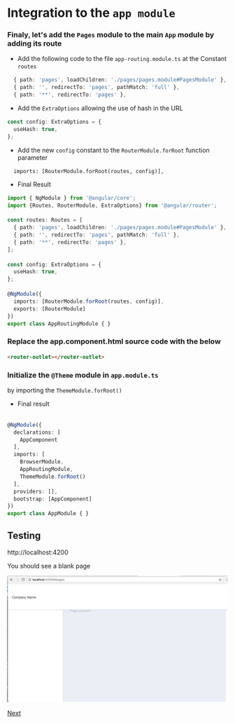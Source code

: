 # Integration to the `app module`

### Finaly, let's add the `Pages` module to the main `App` module by adding its route

* Add the following code to the file `app-routing.module.ts` at the Constant `routes` 

```Typescript
  { path: 'pages', loadChildren: './pages/pages.module#PagesModule' },
  { path: '', redirectTo: 'pages', pathMatch: 'full' },
  { path: '**', redirectTo: 'pages' },
```
* Add the `ExtraOptions` allowing the use of hash in the URL

```Typescript
const config: ExtraOptions = {
  useHash: true,
};
```

* Add the new `config` constant to the `RouterModule.forRoot` function parameter 

```
  imports: [RouterModule.forRoot(routes, config)],
```

* Final Result 

```Typescript
import { NgModule } from '@angular/core';
import {Routes, RouterModule, ExtraOptions} from '@angular/router';

const routes: Routes = [
  { path: 'pages', loadChildren: './pages/pages.module#PagesModule' },
  { path: '', redirectTo: 'pages', pathMatch: 'full' },
  { path: '**', redirectTo: 'pages' },
];

const config: ExtraOptions = {
  useHash: true,
};

@NgModule({
  imports: [RouterModule.forRoot(routes, config)],
  exports: [RouterModule]
})
export class AppRoutingModule { }
```

###  Replace the app.component.html source code with the below

```html
<router-outlet></router-outlet>
```

###  Initialize the `@Theme` module in `app.module.ts` 

by importing the `ThemeModule.forRoot()`

* Final result

```typescript

@NgModule({
  declarations: [
    AppComponent
  ],
  imports: [
    BrowserModule,
    AppRoutingModule,
    ThemeModule.forRoot()
  ],
  providers: [],
  bootstrap: [AppComponent]
})
export class AppModule { }

```


## Testing

http://localhost:4200

You should see a blank page

![alt tag](./BLANK.png)

[Next](MENU.md)
